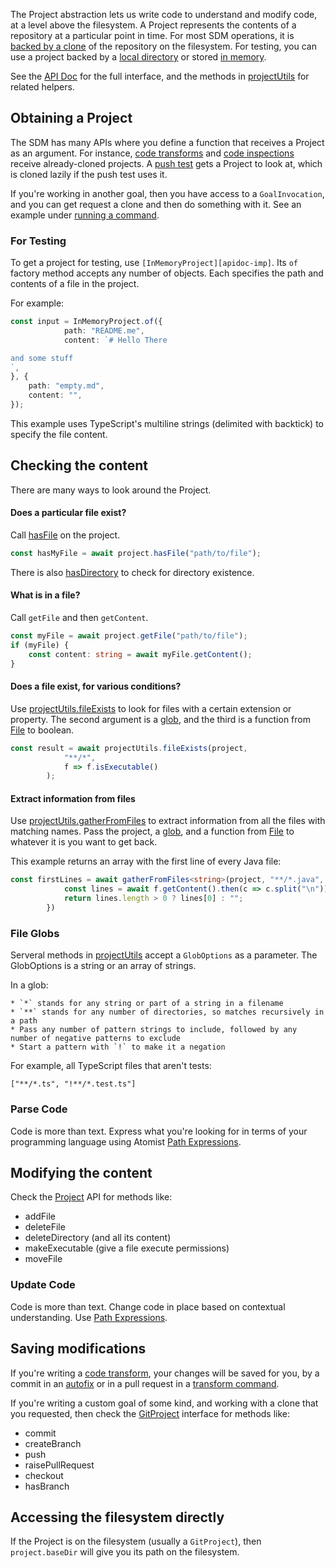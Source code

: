 The Project abstraction lets us write code to understand and modify code, at a level above the filesystem. A Project represents the contents of a repository at a particular point in time.
For most SDM operations, it is [backed by a clone][apidoc-gcgp] of the repository on the filesystem.
For testing, you can use a project backed by a [local directory][apidoc-nflp] or stored [in memory][apidoc-imp].

[apidoc-nflp]: https://atomist.github.io/automation-client/classes/_lib_project_local_nodefslocalproject_.nodefslocalproject.html (API Doc for NodeFsLocalProject)
[apidoc-gcgp]: https://atomist.github.io/automation-client/classes/_lib_project_git_gitcommandgitproject_.gitcommandgitproject.html (API Doc for GitCommandGitProject)
[apidoc-project]: https://atomist.github.io/automation-client/interfaces/_lib_project_project_.project.html (API doc for Project)
[apidoc-pu]: https://atomist.github.io/automation-client/modules/_lib_project_util_projectutils_.html (API Doc for projectUtils)

See the [API Doc][apidoc-project] for the full interface, and the methods in [projectUtils][apidoc-pu]
for related helpers.

## Obtaining a Project

The SDM has many APIs where you define a function that receives a Project as an argument.
For instance, [code transforms](transform.md) and [code inspections](inspect.md) receive
already-cloned projects. A [push test](push-test.md) gets a Project to look at, which is cloned
lazily if the push test uses it.

If you're working in another goal, then you have access to a `GoalInvocation`, and you can
get request a clone and then do something with it. See an example under [running a command](spawn.md#running-a-command-in-a-project).

### For Testing

To get a project for testing, use `[InMemoryProject][apidoc-imp]`. Its `of` factory method
accepts any number of objects. Each specifies the path and contents of a file in the project.

For example:

```typescript
const input = InMemoryProject.of({
            path: "README.me",
            content: `# Hello There

and some stuff
`,
}, {
    path: "empty.md",
    content: "",
});
```

This example uses TypeScript's multiline strings (delimited with backtick) to specify the file content.

## Checking the content

There are many ways to look around the Project.

#### Does a particular file exist?

Call [hasFile](https://atomist.github.io/automation-client/interfaces/_lib_project_project_.project.html#hasfile) on the project.

```typescript
const hasMyFile = await project.hasFile("path/to/file");
```

There is also [hasDirectory](https://atomist.github.io/automation-client/interfaces/_lib_project_project_.project.html#hasdirectory) to check for directory existence.

#### What is in a file?

Call `getFile` and then `getContent`.

```typescript
const myFile = await project.getFile("path/to/file");
if (myFile) {
    const content: string = await myFile.getContent();
}
```

<!-- Do we want to document streamFiles? That's harder. -->

#### Does a file exist, for various conditions?

Use [projectUtils.fileExists](https://atomist.github.io/automation-client/modules/_lib_project_util_projectutils_.html#fileexists)
to look for files with a certain extension or property.
The second argument is a [glob](#file-globs), and the third is a function from [File](https://atomist.github.io/automation-client/interfaces/_lib_project_file_.file.html) to boolean.

```typescript
const result = await projectUtils.fileExists(project,
            "**/*",
            f => f.isExecutable()
        );
```

#### Extract information from files

Use [projectUtils.gatherFromFiles](https://atomist.github.io/automation-client/modules/_lib_project_util_projectutils_.html#gatherfromfiles)
to extract information from all the files with matching names.
Pass the project, a [glob](#file-globs), and a function from [File](https://atomist.github.io/automation-client/interfaces/_lib_project_file_.file.html) to whatever it is
you want to get back.

This example returns an array with the first line of every Java file:

```typescript
const firstLines = await gatherFromFiles<string>(project, "**/*.java", async f => {
            const lines = await f.getContent().then(c => c.split("\n"));
            return lines.length > 0 ? lines[0] : "";
        })
```

### File Globs

Serveral methods in [projectUtils][apidoc-pu] accept a `GlobOptions` as a parameter.
The GlobOptions is a string or an array of strings.

In a glob:

    * `*` stands for any string or part of a string in a filename
    * `**` stands for any number of directories, so matches recursively in a path
    * Pass any number of pattern strings to include, followed by any number of negative patterns to exclude
    * Start a pattern with `!` to make it a negation

For example, all TypeScript files that aren't tests:

`["**/*.ts", "!**/*.test.ts"]`

### Parse Code

Code is more than text. Express what you're looking for in terms of your programming language
using Atomist [Path Expressions](pxe.md).

## Modifying the content

Check the [Project][apidoc-project] API for methods like:

* addFile
* deleteFile
* deleteDirectory (and all its content)
* makeExecutable (give a file execute permissions)
* moveFile

### Update Code

Code is more than text. Change code in place based on contextual understanding. Use [Path Expressions](pxe.md).

## Saving modifications

If you're writing a [code transform](transform.md), your changes will be saved for you,
by a commit in an [autofix](autofix.md) or in a pull request in a [transform command](transform.md#creating-a-command-for-a-transform).

If you're writing a custom goal of some kind, and working with a clone that you requested,
then check the [GitProject][apidoc-gitproject] interface for methods like:

* commit
* createBranch
* push
* raisePullRequest
* checkout
* hasBranch

[apidoc-gitproject]: https://atomist.github.io/automation-client/interfaces/_lib_project_git_gitproject_.gitproject.html (API Doc for GitProject)

## Accessing the filesystem directly

If the Project is on the filesystem (usually a `GitProject`), then `project.baseDir` will give
you its path on the filesystem.

[apidoc-imp]: https://atomist.github.io/automation-client/classes/_lib_project_mem_inmemoryproject_.inmemoryproject.html (API Doc for InMemoryProject)
